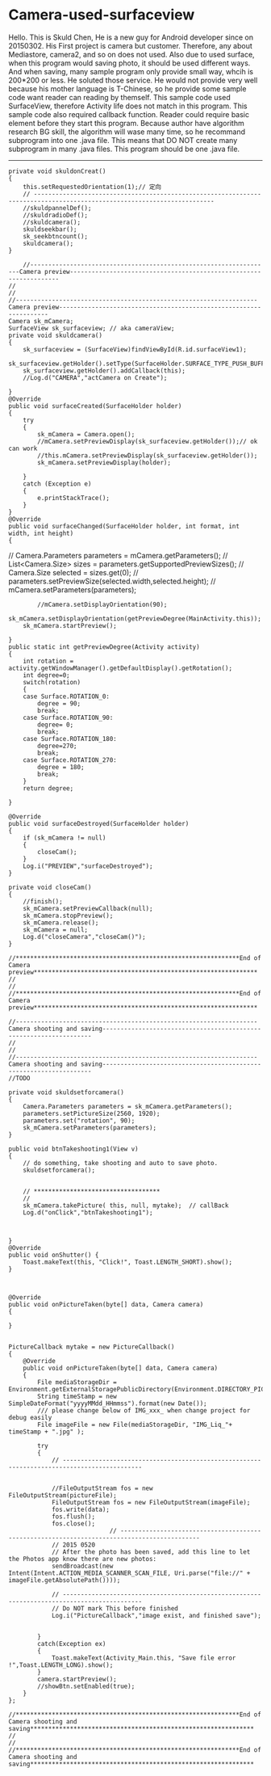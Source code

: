 # Camera-used-surfaceview
Hello.
This is Skuld Chen, He is a new guy for Android developer since on 20150302. 
His First project is camera but customer. Therefore, any about Mediastore, camera2, and so on does not used.
Also due to used surface, when this program would saving photo, it should be used different ways.
And when saving, many sample program only provide small way, whcih is 200*200 or less.
He soluted those service. 
He would not provide very well because his mother language is T-Chinese, so he provide some sample code
want reader can reading by themself. 
This sample code used SurfaceView, therefore Activity life does not match in this program.
This sample code also required callback function.
Reader could require basic element before they start this program.
Because author have algorithm research BG skill, the algorithm will wase many time, so he recommand subprogram into one .java file. 
This means that DO NOT create many subprogram in many .java files. 
This program should be one .java file.


----------------------------------------------------------------------------------------------------------------------------

	private void skuldonCreat()
	{
		this.setRequestedOrientation(1);// 定向
		// ------------------------------------------------------------------------------------------------------------------------
		//skuldpannelDef();
        //skuldradioDef();                
        //skuldcamera();        
        skuldseekbar();
        sk_seekbtncount();
        skuldcamera(); 
	}
	
	    //-------------------------------------------------------------------Camera preview-------------------------------------------------------------------
    //
    //
    //-------------------------------------------------------------------Camera preview-------------------------------------------------------------------
    Camera sk_mCamera;
    SurfaceView sk_surfaceview; // aka cameraView;
	private void skuldcamera()
	{
		sk_surfaceview = (SurfaceView)findViewById(R.id.surfaceView1);
		sk_surfaceview.getHolder().setType(SurfaceHolder.SURFACE_TYPE_PUSH_BUFFERS);
		sk_surfaceview.getHolder().addCallback(this);
	    //Log.d("CAMERA","actCamera on Create");
    
	}
	@Override
	public void surfaceCreated(SurfaceHolder holder)
	{ 		    		
		try
		{
			sk_mCamera = Camera.open();
		    //mCamera.setPreviewDisplay(sk_surfaceview.getHolder());// ok can work			
		    //this.mCamera.setPreviewDisplay(sk_surfaceview.getHolder());
			sk_mCamera.setPreviewDisplay(holder);
			
		}
    	catch (Exception e)
    	{
    	    e.printStackTrace();
    	}	    	
	}
    @Override
    public void surfaceChanged(SurfaceHolder holder, int format, int width, int height)
    {
//	        Camera.Parameters parameters = mCamera.getParameters();
//	        List<Camera.Size> sizes = parameters.getSupportedPreviewSizes();
//	        Camera.Size selected = sizes.get(0);
//	        parameters.setPreviewSize(selected.width,selected.height);
//	        mCamera.setParameters(parameters);

	        //mCamera.setDisplayOrientation(90); 
    	sk_mCamera.setDisplayOrientation(getPreviewDegree(MainActivity.this));	        
    	sk_mCamera.startPreview();
	    
	}
    public static int getPreviewDegree(Activity activity)
    {
    	int rotation = activity.getWindowManager().getDefaultDisplay().getRotation();
    	int degree=0;
    	switch(rotation)
    	{
    	case Surface.ROTATION_0:
    		degree = 90;
    		break;
    	case Surface.ROTATION_90:
    		degree= 0;
    		break;
	    case Surface.ROTATION_180:
	        degree=270;
	    	break;
	    case Surface.ROTATION_270:
	        degree = 180;
	        break;
	    }
	    return degree;
	    
	}
	
    @Override
	public void surfaceDestroyed(SurfaceHolder holder) 
	{
    	if (sk_mCamera != null)    		
    	{
    		closeCam();
    	}
    	Log.i("PREVIEW","surfaceDestroyed");
    }
	    
	private void closeCam()
	{	
	    //finish();
		sk_mCamera.setPreviewCallback(null);
		sk_mCamera.stopPreview();
		sk_mCamera.release();
		sk_mCamera = null;	       
	    Log.d("closeCamera","closeCam()");
	}
       
    //**************************************************************End of Camera preview**************************************************************
	//
    //
    //**************************************************************End of Camera preview**************************************************************
 
    //-------------------------------------------------------------------Camera shooting and saving-------------------------------------------------------------------
    //
    //
    //-------------------------------------------------------------------Camera shooting and saving-------------------------------------------------------------------
	//TODO
		
	private void skuldsetforcamera()
	{
    	Camera.Parameters parameters = sk_mCamera.getParameters();
    	parameters.setPictureSize(2560, 1920);
    	parameters.set("rotation", 90);
    	sk_mCamera.setParameters(parameters);
	}	
	
    public void btnTakeshooting1(View v) 
	{
		// do something, take shooting and auto to save photo.
    	skuldsetforcamera();

    	
    	// ***********************************
	    //	    	
    	sk_mCamera.takePicture( this, null, mytake);  // callBack
    	Log.d("onClick","btnTakeshooting1");
					

    	
	}
	@Override
	public void onShutter() {
	    Toast.makeText(this, "Click!", Toast.LENGTH_SHORT).show();
	}
	   

	
	@Override
	public void onPictureTaken(byte[] data, Camera camera) 
	{

	}

    
    PictureCallback mytake = new PictureCallback() 
    {
        @Override
        public void onPictureTaken(byte[] data, Camera camera) 
        {
        	File mediaStorageDir = Environment.getExternalStoragePublicDirectory(Environment.DIRECTORY_PICTURES);	        	
        	String timeStamp = new SimpleDateFormat("yyyyMMdd_HHmmss").format(new Date());	  
        	/// please change below of IMG_xxx_ when change project for debug easily
        	File imageFile = new File(mediaStorageDir, "IMG_Liq_"+ timeStamp + ".jpg" );

            try
            {
               	// --------------------------------------------------------------------------------------------

            	
            	//FileOutputStream fos = new FileOutputStream(pictureFile);
            	FileOutputStream fos = new FileOutputStream(imageFile);
	            fos.write(data);
	            fos.flush();
	            fos.close();
								// --------------------------------------------------------------------------------------------
				// 2015 0520
				// After the photo has been saved, add this line to let the Photos app know there are new photos:
				sendBroadcast(new Intent(Intent.ACTION_MEDIA_SCANNER_SCAN_FILE, Uri.parse("file://" + imageFile.getAbsolutePath())));

                // --------------------------------------------------------------------------------------------
                // Do NOT mark This before finished 
            	Log.i("PictureCallback","image exist, and finished save");
 

            }
            catch(Exception ex)
            {
                Toast.makeText(Activity_Main.this, "Save file error !",Toast.LENGTH_LONG).show();
            }
            camera.startPreview();
            //showBtn.setEnabled(true);
        }
    };
	
    //**************************************************************End of Camera shooting and saving**************************************************************
	//
    //
    //**************************************************************End of Camera shooting and saving**************************************************************
